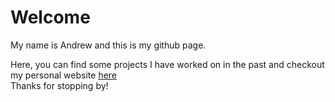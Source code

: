 <h1>Welcome</h1>
My name is Andrew and this is my github page.

Here, you can find some projects I have worked on in the past and checkout my
personal website <a href="https://atacoi.github.io">here</a> <br>
Thanks for stopping by!
